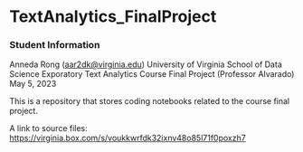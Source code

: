 # TextAnalytics_FinalProject

### Student Information
Anneda Rong (aar2dk@virginia.edu)
University of Virginia School of Data Science
Exporatory Text Analytics Course Final Project (Professor Alvarado)
May 5, 2023

This is a repository that stores coding notebooks related to the course final project.

A link to source files: https://virginia.box.com/s/voukkwrfdk32ixnv48o85l71f0poxzh7
